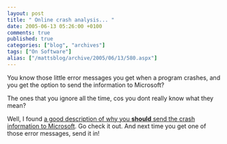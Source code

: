 ```yaml
---
layout: post
title: " Online crash analysis... "
date: 2005-06-13 05:26:00 +0100
comments: true
published: true
categories: ["blog", "archives"]
tags: ["On Software"]
alias: ["/mattsblog/archive/2005/06/13/580.aspx"]
---
```

<!-- more -->

<P>You know those little error messages you get when a program crashes, and you get the option to send the information to Microsoft?</P>
 <P>The ones that you ignore all the time, cos you dont really know what they mean?</P>
 <P>Well, I found <A href="http://feeds.feedburner.com/EdBott-WindowsandOfficeExpertise?m=351">a good description of why you <STRONG>should</STRONG> send the crash information to Microsoft</A>. Go check it out. And next time you get one of those error messages, send it in!</P>
